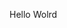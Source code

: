 Hello Wolrd




































































































































































































































































































































































































































































































































































































































































































































































































































































































































































































































































































































































































































































































































































































































































































